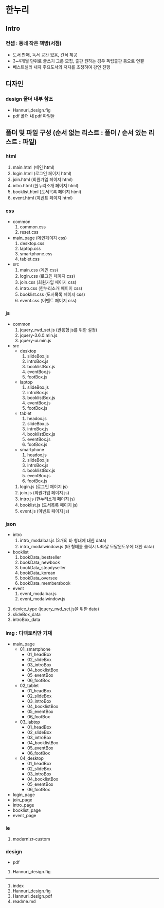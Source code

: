 # 한누리
## Intro
### 컨셉 : 동네 작은 책방(서점)
- 도서 판매, 독서 공간 있음, 간식 제공
- 3~4개월 단위로 글쓰기 그룹 모집, 출판 원하는 경우 독립출판 등으로 연결
- 베스트셀러 내지 주요도서의 저자를 초청하여 강연 진행

## 디자인
### design 폴더 내부 참조
- Hannuri_design.fig 
- pdf 폴더 내 pdf 파일들

## 폴더 및 파일 구성 (순서 없는 리스트 : 폴더 / 순서 있는 리스트 : 파일)
### html
1. main.html (메인 html)  
1. login.html (로그인 페이지 html)
1. join.html (회원가입 페이지 html)
1. intro.html (한누리소개 페이지 html)
1. booklist.html (도서목록 페이지 html)
1. event.html (이벤트 페이지 html)
### css
- common
  1. common.css
  1. reset.css
- main_page (메인페이지 css)
  1. desktop.css
  1. laptop.css
  1. smartphone.css
  1. tablet.css
- src
  1. main.css (메인 css)
  1. login.css (로그인 페이지 css)
  1. join.css (회원가입 페이지 css)
  1. intro.css (한누리소개 페이지 css)
  1. booklist.css (도서목록 페이지 css)
  1. event.css (이벤트 페이지 css)
### js
- common
  1. jquery_rwd_set.js (반응형 js를 위한 설정)
  1. jquery-3.6.0.min.js
  1. jquery-ui.min.js
- src
  - desktop
    1. slideBox.js
    1. introBox.js
    1. booklistBox.js
    1. eventBox.js
    1. footBox.js
  - laptop
    1. slideBox.js
    1. introBox.js
    1. booklistBox.js
    1. eventBox.js
    1. footBox.js
  - tablet
    1. headox.js
    1. slideBox.js
    1. introBox.js
    1. booklistBox.js
    1. eventBox.js
    1. footBox.js
  - smartphone
    1. headox.js
    1. slideBox.js
    1. introBox.js
    1. booklistBox.js
    1. eventBox.js
    1. footBox.js
  1. login.js (로그인 페이지 js)
  1. join.js (회원가입 페이지 js)
  1. intro.js (한누리소개 페이지 js)
  1. booklist.js (도서목록 페이지 js)
  1. event.js (이벤트 페이지 js)

### json
- intro
  1. intro_modalbar.js (3개의 바 형태에 대한 data)
  1. intro_modalwindow.js (바 형태를 클릭시 나타날 모달윈도우에 대한 data)
- booklist
  1. bookData_bestseller
  1. bookData_newbook
  1. bookData_steadyseller
  1. bookData_korean
  1. bookData_oversee
  1. bookData_membersbook
- event
  1. event_modalbar.js
  1. event_modalwindow.js
1. device_type (jquery_rwd_set.js을 위한 data)
1. slideBox_data
1. introBox_data

### img : 디렉토리만 기재
- main_page
  - 01_smartphone
    - 01_headBox
    - 02_slideBox
    - 03_introBox
    - 04_booklistBox
    - 05_eventBox
    - 06_footBox
  - 02_tablet
    - 01_headBox
    - 02_slideBox
    - 03_introBox
    - 04_booklistBox
    - 05_eventBox
    - 06_footBox
  - 03_labtop
    - 01_headBox
    - 02_slideBox
    - 03_introBox
    - 04_booklistBox
    - 05_eventBox
    - 06_footBox
  - 04_desktop
    - 01_headBox
    - 02_slideBox
    - 03_introBox
    - 04_booklistBox
    - 05_eventBox
    - 06_footBox
- login_page
- join_page
- intro_page
- booklist_page
- event_page

### ie
1. modernizr-custom

### design
- pdf
1. Hannuri_design.fig
---
1. index
1. Hannuri_design.fig
1. Hannuri_design.pdf
1. readme.md

